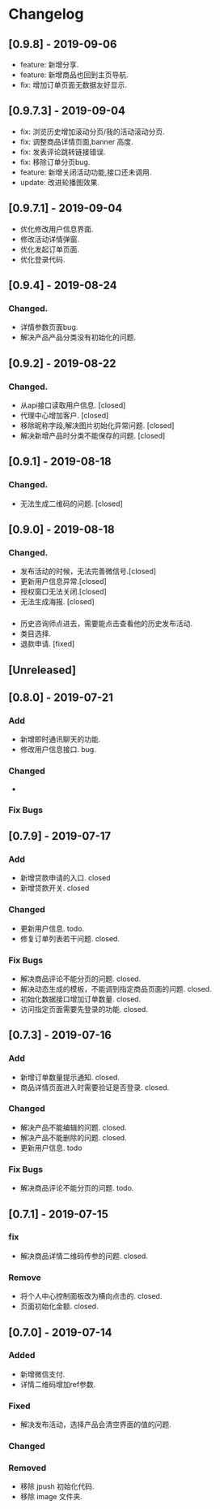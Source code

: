 # Changelog

## [0.9.8] - 2019-09-06
- feature: 新增分享.
- feature: 新增商品也回到主页导航.
- fix: 增加订单页面无数据友好显示.

## [0.9.7.3] - 2019-09-04
-  fix: 浏览历史增加滚动分页/我的活动滚动分页.
-  fix: 调整商品详情页面,banner 高度.
-  fix: 发表评论跳转链接错误.
-  fix: 移除订单分页bug.
-  feature: 新增关闭活动功能,接口还未调用.
-  update: 改进轮播图效果.

## [0.9.7.1] - 2019-09-04
-  优化修改用户信息界面.
-  修改活动详情弹窗.
-  优化发起订单页面.
-  优化登录代码.

## [0.9.4] - 2019-08-24
### Changed.
- 详情参数页面bug.
- 解决产品产品分类没有初始化的问题.

## [0.9.2] - 2019-08-22
### Changed.
- 从api接口读取用户信息. [closed]
- 代理中心增加客户. [closed]
- 移除昵称字段,解决图片初始化异常问题. [closed]
- 解决新增产品时分类不能保存的问题. [closed]

## [0.9.1] - 2019-08-18

### Changed.
- 无法生成二维码的问题. [closed]

## [0.9.0] - 2019-08-18

### Changed.
- 发布活动的时候，无法完善微信号.[closed]
- 更新用户信息异常.[closed]
- 授权窗口无法关闭.[closed]
- 无法生成海报.   [closed]

### 
- 历史咨询师点进去，需要能点击查看他的历史发布活动. 
- 类目选择.
- 退款申请. [fixed]

## [Unreleased]

## [0.8.0] - 2019-07-21

### Add
- 新增即时通讯聊天的功能. 
- 修改用户信息接口. bug.

### Changed
- 

### Fix Bugs

## [0.7.9] - 2019-07-17
### Add
- 新增贷款申请的入口. closed
- 新增贷款开关. closed

### Changed
- 更新用户信息.  todo.
- 修复订单列表若干问题. closed.

### Fix Bugs
- 解决商品评论不能分页的问题. closed.
- 解决动态生成的模板，不能调到指定商品页面的问题. closed.
- 初始化数据接口增加订单数量. closed.
- 访问指定页面需要先登录的功能. closed.

## [0.7.3] - 2019-07-16

### Add
- 新增订单数量提示通知. closed.
- 商品详情页面进入时需要验证是否登录.  closed.

### Changed
- 解决产品不能编辑的问题.    closed.
- 解决产品不能删除的问题.    closed.
- 更新用户信息.  todo

### Fix Bugs
- 解决商品评论不能分页的问题. todo.

## [0.7.1] - 2019-07-15

### fix
- 解决商品详情二维码传参的问题.  closed.

### Remove
- 将个人中心控制面板改为横向点击的. closed.
- 页面初始化金额. closed.

## [0.7.0] - 2019-07-14

### Added
- 新增微信支付.
- 详情二维码增加ref参数.

### Fixed
- 解决发布活动，选择产品会清空界面的值的问题.

### Changed

### Removed
- 移除 jpush 初始化代码.
- 移除 image 文件夹.